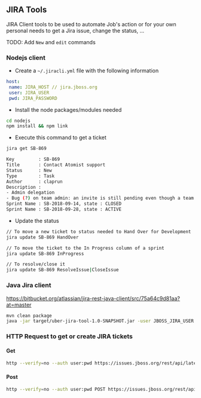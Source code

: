 ## JIRA Tools

JIRA Client tools to be used to automate Job's action or for your own personal needs to get a Jira issue, change the status, ...

TODO: Add `New` and `edit` commands

### Nodejs client

- Create a `~/.jiracli.yml` file with the following information

```yaml
host:
 name: JIRA_HOST // jira.jboss.org
 user: JIRA_USER
 pwd: JIRA_PASSWORD
```
- Install the node packages/modules needed

```bash
cd nodejs
npm install && npm link
```

- Execute this command to get a ticket

```bash
jira get SB-869

Key         : SB-869
Title       : Contact Atomist support
Status      : New
Type        : Task
Author      : claprun
Description :
- Admin delegation
- Bug (?) on team admin: an invite is still pending even though a team member with that email has already been accepted. What happens if that invite is rescinded since the error message makes it sound like all references to that email would be deleted?
Sprint Name : SB-2018-09-14, state : CLOSED
Sprint Name : SB-2018-09-28, state : ACTIVE
```

- Update the status 

```bash
// To move a new ticket to status needed to Hand Over for Development
jira update SB-869 HandOver

// To move the ticket to the In Progress column of a sprint
jira update SB-869 InProgress

// To resolve/close it
jira update SB-869 ResolveIssue|CloseIssue
```


### Java Jira client

https://bitbucket.org/atlassian/jira-rest-java-client/src/75a64c9d81aa?at=master

```bash
mvn clean package 
java -jar target/uber-jira-tool-1.0-SNAPSHOT.jar -user JBOSS_JIRA_USER -password JBOSS_JIRA_PWD -issue SB-xxx
```
 
### HTTP Request to get or create JIRA tickets

#### Get

```bash
http --verify=no --auth user:pwd https://issues.jboss.org/rest/api/latest/issue/SB-889
```

#### Post

```bash
http --verify=no --auth user:pwd POST https://issues.jboss.org/rest/api/2/issue/ < jira.json
```